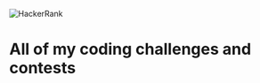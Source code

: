 ![HackerRank](https://github.com/eroval/HackerRank/blob/master/imgs/hackerrank2.png)
# All of my coding challenges and contests

